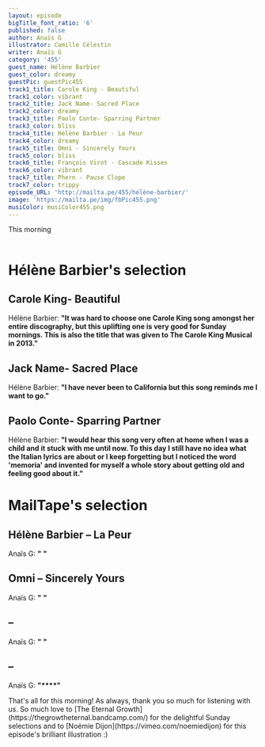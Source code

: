 ```yaml
---
layout: episode
bigTitle_font_ratio: '6'
published: false
author: Anaïs G
illustrator: Camille Célestin
writer: Anaïs G
category: '455'
guest_name: Hélène Barbier
guest_color: dreamy
guestPic: guestPic455
track1_title: Carole King - Beautiful
track1_color: vibrant
track2_title: Jack Name- Sacred Place
track2_color: dreamy
track3_title: Paolo Conte- Sparring Partner
track3_color: bliss
track4_title: Hélène Barbier - La Peur
track4_color: dreamy
track5_title: Omni - Sincerely Yours
track5_color: bliss
track6_title: François Virot - Cascade Kisses
track6_color: vibrant
track7_title: Phern - Pause Clope
track7_color: trippy
episode_URL: 'http://mailta.pe/455/hélène-barbier/'
image: 'https://mailta.pe/img/fbPic455.png'
musiColor: musiColor455.png
---
```

<p id="introduction">This morning
  <br><br>
  
</p>

# Hélène Barbier's selection

## Carole King- Beautiful
Hélène Barbier: **"**It was hard to choose one Carole King song amongst her entire discography, but this uplifting one is very good for Sunday mornings. This is also the title that was given to The Carole King Musical in 2013.**"**

## Jack Name- Sacred Place
Hélène Barbier: **"**I have never been to California but this song reminds me I want to go.**"**

## Paolo Conte- Sparring Partner
Hélène Barbier: **"**I would hear this song very often at home when I was a child and it stuck with me until now. To this day I still have no idea what the Italian lyrics are about or I keep forgetting but I noticed the word 'memoria' and invented for myself a whole story about getting old and feeling good about it.**"**

# MailTape's selection

## Hélène Barbier  – La Peur 
Anaïs G: **"** **"**

## Omni  – Sincerely Yours
Anaïs G: **"** **"**

## – 
Anaïs G: **"** **"**

## – 
Anaïs G: **"****"**

<p id="outroduction">That's all for this morning! As always, thank you so much for listening with us. So much love to [The Eternal Growth](https://thegrowtheternal.bandcamp.com/) for the delightful Sunday selections and to [Noémie Dijon](https://vimeo.com/noemiedijon) for this episode's brilliant illustration :)</p>

